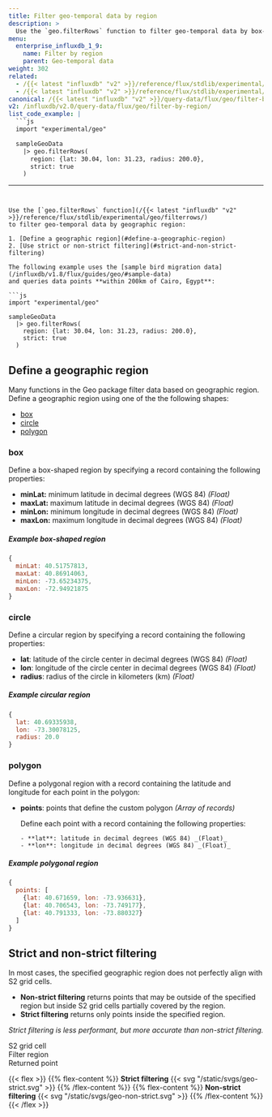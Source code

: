 ```yaml
---
title: Filter geo-temporal data by region
description: >
  Use the `geo.filterRows` function to filter geo-temporal data by box-shaped, circular, or polygonal geographic regions.
menu:
  enterprise_influxdb_1_9:
    name: Filter by region
    parent: Geo-temporal data
weight: 302
related:
  - /{{< latest "influxdb" "v2" >}}/reference/flux/stdlib/experimental/geo/
  - /{{< latest "influxdb" "v2" >}}/reference/flux/stdlib/experimental/geo/filterrows/
canonical: /{{< latest "influxdb" "v2" >}}/query-data/flux/geo/filter-by-region/
v2: /influxdb/v2.0/query-data/flux/geo/filter-by-region/
list_code_example: |
  ```js
  import "experimental/geo"

  sampleGeoData
    |> geo.filterRows(
      region: {lat: 30.04, lon: 31.23, radius: 200.0},
      strict: true
    )
  ```
---
```


Use the [`geo.filterRows` function](/{{< latest "influxdb" "v2" >}}/reference/flux/stdlib/experimental/geo/filterrows/)
to filter geo-temporal data by geographic region:

1. [Define a geographic region](#define-a-geographic-region)
2. [Use strict or non-strict filtering](#strict-and-non-strict-filtering)

The following example uses the [sample bird migration data](/influxdb/v1.8/flux/guides/geo/#sample-data)
and queries data points **within 200km of Cairo, Egypt**:

```js
import "experimental/geo"

sampleGeoData
  |> geo.filterRows(
    region: {lat: 30.04, lon: 31.23, radius: 200.0},
    strict: true
  )
```

## Define a geographic region
Many functions in the Geo package filter data based on geographic region.
Define a geographic region using one of the the following shapes:

- [box](#box)
- [circle](#circle)
- [polygon](#polygon)

### box
Define a box-shaped region by specifying a record containing the following properties:

- **minLat:** minimum latitude in decimal degrees (WGS 84) _(Float)_
- **maxLat:** maximum latitude in decimal degrees (WGS 84) _(Float)_
- **minLon:** minimum longitude in decimal degrees (WGS 84) _(Float)_
- **maxLon:** maximum longitude in decimal degrees (WGS 84) _(Float)_

##### Example box-shaped region
```js
{
  minLat: 40.51757813,
  maxLat: 40.86914063,
  minLon: -73.65234375,
  maxLon: -72.94921875
}
```

### circle
Define a circular region by specifying a record containing the following properties:

- **lat**: latitude of the circle center in decimal degrees (WGS 84) _(Float)_
- **lon**: longitude of the circle center in decimal degrees (WGS 84) _(Float)_
- **radius**:  radius of the circle in kilometers (km) _(Float)_

##### Example circular region
```js
{
  lat: 40.69335938,
  lon: -73.30078125,
  radius: 20.0
}
```

### polygon
Define a polygonal region with a record containing the latitude and longitude for
each point in the polygon:

- **points**: points that define the custom polygon _(Array of records)_

    Define each point with a record containing the following properties:

      - **lat**: latitude in decimal degrees (WGS 84) _(Float)_
      - **lon**: longitude in decimal degrees (WGS 84) _(Float)_

##### Example polygonal region
```js
{
  points: [
    {lat: 40.671659, lon: -73.936631},
    {lat: 40.706543, lon: -73.749177},
    {lat: 40.791333, lon: -73.880327}
  ]
}
```

## Strict and non-strict filtering
In most cases, the specified geographic region does not perfectly align with S2 grid cells.

- **Non-strict filtering** returns points that may be outside of the specified region but
  inside S2 grid cells partially covered by the region.
- **Strict filtering** returns only points inside the specified region.

_Strict filtering is less performant, but more accurate than non-strict filtering._

<span class="key-geo-cell"></span> S2 grid cell  
<span class="key-geo-region"></span> Filter region  
<span class="key-geo-point"></span> Returned point

{{< flex >}}
{{% flex-content %}}
**Strict filtering**
{{< svg "/static/svgs/geo-strict.svg" >}}
{{% /flex-content %}}
{{% flex-content %}}
**Non-strict filtering**
{{< svg "/static/svgs/geo-non-strict.svg" >}}
{{% /flex-content %}}
{{< /flex >}}
